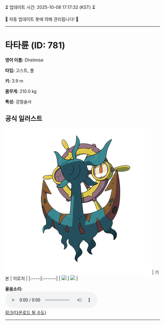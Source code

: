 
⏳ 업데이트 시간: 2025-10-08 17:17:32 (KST) ⏳

🤖 자동 업데이트 봇에 의해 관리됩니다! 🤖

---

# 타타륜 (ID: 781)
**영어 이름:** Dhelmise

**타입:** 고스트, 풀

**키:** 3.9 m

**몸무게:** 210.0 kg

**특성:** 강철술사

## 공식 일러스트
![](https://raw.githubusercontent.com/PokeAPI/sprites/master/sprites/pokemon/other/official-artwork/781.png)
| 기본 | 이로치 |
|:----:|:------:|
| <img src="http://play.pokemonshowdown.com/sprites/ani/dhelmise.gif" width="200"> | <img src="http://play.pokemonshowdown.com/sprites/ani-shiny/dhelmise.gif" width="200"> |

**울음소리:**<br><audio controls src="https://raw.githubusercontent.com/PokeAPI/cries/main/cries/pokemon/latest/781.ogg"></audio><br> [링크(다운로드 될 수도)](https://raw.githubusercontent.com/PokeAPI/cries/main/cries/pokemon/latest/781.ogg)


---
